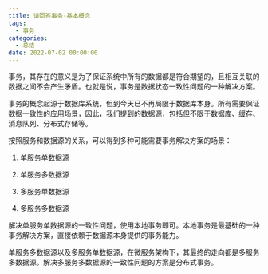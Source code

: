 ```yaml
---
title: 请回答事务-基本概念
tags:
  - 事务
categories:
  - 总结
date: 2022-07-02 00:00:00
---
```


事务，其存在的意义是为了保证系统中所有的数据都是符合期望的，且相互关联的数据之间不会产生矛盾。也就是说，事务是数据状态一致性问题的一种解决方案。

事务的概念起源于数据库系统，但到今天已不再局限于数据库本身。所有需要保证数据一致性的应用场景，因此，我们提到的数据源，包括但不限于数据库、缓存、消息队列、分布式存储等。

按照服务和数据源的关系，可以得到多种可能需要事务解决方案的场景：

1.  单服务单数据源

2.  单服务多数据源

3.  多服务单数据源

4.  多服务多数据源

解决单服务单数据源的一致性问题，使用本地事务即可。本地事务是最基础的一种事务解决方案，直接依赖于数据源本身提供的事务能力。

单服务多数据源以及多服务单数据源，在微服务架构下，其最终的走向都是多服务多数据源。解决多服务多数据源的一致性问题的方案是分布式事务。